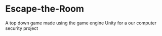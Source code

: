 # Escape-the-Room
A top down game made using the game engine Unity for a our computer security project
